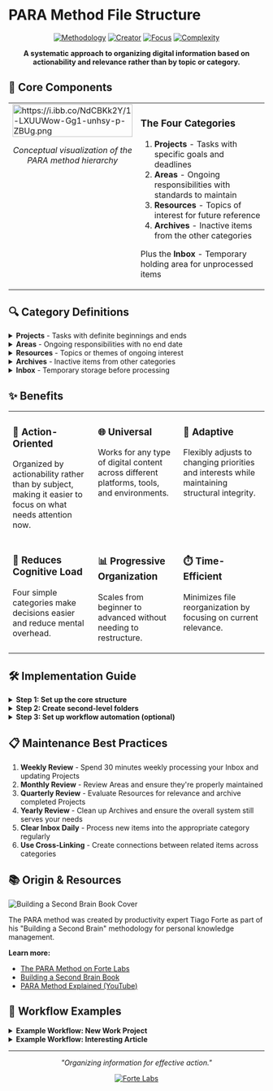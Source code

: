 # PARA Method File Structure

<div align="center">
  
  [![Methodology](https://img.shields.io/badge/Methodology-PARA-purple?style=for-the-badge)](https://fortelabs.co/blog/para/)
  [![Creator](https://img.shields.io/badge/Created_By-Tiago_Forte-blue?style=for-the-badge)](https://www.fortelabs.co/)
  [![Focus](https://img.shields.io/badge/Focus-Actionability-orange?style=for-the-badge)](https://github.com/username/filesystem-structures)
  [![Complexity](https://img.shields.io/badge/Complexity-Intermediate-yellow?style=for-the-badge)](https://github.com/username/filesystem-structures)

  **A systematic approach to organizing digital information based on actionability and relevance rather than by topic or category.**
</div>

## 🧩 Core Components

<table>
  <tr>
    <td width="50%" valign="top">
      <img src="" alt="https://i.ibb.co/NdCBKk2Y/1-LXUUWow-Gg1-unhsy-p-ZBUg.png" width="100%">
      <p align="center"><i>Conceptual visualization of the PARA method hierarchy</i></p>
    </td>
    <td width="50%" valign="top">
      <h3>The Four Categories</h3>
      <ol>
        <li><b>Projects</b> - Tasks with specific goals and deadlines</li>
        <li><b>Areas</b> - Ongoing responsibilities with standards to maintain</li>
        <li><b>Resources</b> - Topics of interest for future reference</li>
        <li><b>Archives</b> - Inactive items from the other categories</li>
      </ol>
      <p>Plus the <b>Inbox</b> - Temporary holding area for unprocessed items</p>
    </td>
  </tr>
</table>

## 🔍 Category Definitions

<details>
<summary><b>Projects</b> - Tasks with definite beginnings and ends</summary>
<p>Projects have clear outcomes and deadlines. Once completed, they move to Archives.</p>

<b>Examples:</b>
<ul>
  <li>Launch website redesign</li>
  <li>Plan vacation to Japan</li>
  <li>Complete tax returns</li>
  <li>Write research paper</li>
</ul>

<b>Characteristics:</b>
<ul>
  <li>Time-bound</li>
  <li>Has a specific deliverable or outcome</li>
  <li>Contains multiple related tasks</li>
  <li>When complete, should be archived</li>
</ul>
</details>

<details>
<summary><b>Areas</b> - Ongoing responsibilities with no end date</summary>
<p>Areas represent roles and responsibilities that require maintenance over time.</p>

<b>Examples:</b>
<ul>
  <li>Health</li>
  <li>Finances</li>
  <li>Professional Development</li>
  <li>Home Management</li>
  <li>Relationships</li>
</ul>

<b>Characteristics:</b>
<ul>
  <li>Ongoing with no end date</li>
  <li>Responsibilities you want to maintain at a certain standard</li>
  <li>Require regular attention</li>
  <li>Often contain fewer active files than Projects</li>
</ul>
</details>

<details>
<summary><b>Resources</b> - Topics or themes of ongoing interest</summary>
<p>Resources are collections of useful information on topics you're interested in.</p>

<b>Examples:</b>
<ul>
  <li>Web design</li>
  <li>Cooking recipes</li>
  <li>Product management</li>
  <li>Japanese language</li>
  <li>Interior design</li>
</ul>

<b>Characteristics:</b>
<ul>
  <li>Information-based rather than action-based</li>
  <li>Organized by topic or theme</li>
  <li>No maintenance standards or deadlines</li>
  <li>Useful for future reference</li>
</ul>
</details>

<details>
<summary><b>Archives</b> - Inactive items from other categories</summary>
<p>Archives contain completed projects, outdated areas, or resources no longer relevant.</p>

<b>Examples:</b>
<ul>
  <li>Completed projects</li>
  <li>Previous jobs</li>
  <li>Past residences</li>
  <li>Hobbies no longer pursued</li>
  <li>Reference materials for completed degrees</li>
</ul>

<b>Characteristics:</b>
<ul>
  <li>Completed or inactive</li>
  <li>Preserved for reference or legal reasons</li>
  <li>No longer requiring regular attention</li>
  <li>Maintains the same structure as their source category</li>
</ul>
</details>

<details>
<summary><b>Inbox</b> - Temporary storage before processing</summary>
<p>A holding area for new content before deciding where it belongs.</p>

<b>Characteristics:</b>
<ul>
  <li>Temporary storage only</li>
  <li>Should be regularly processed and emptied</li>
  <li>No organization within it</li>
  <li>First step in the workflow</li>
</ul>
</details>

## ✨ Benefits

<table>
  <tr>
    <td width="33%" valign="top">
      <h3>🎯 Action-Oriented</h3>
      <p>Organized by actionability rather than by subject, making it easier to focus on what needs attention now.</p>
    </td>
    <td width="33%" valign="top">
      <h3>🌐 Universal</h3>
      <p>Works for any type of digital content across different platforms, tools, and environments.</p>
    </td>
    <td width="33%" valign="top">
      <h3>🔄 Adaptive</h3>
      <p>Flexibly adjusts to changing priorities and interests while maintaining structural integrity.</p>
    </td>
  </tr>
  <tr>
    <td width="33%" valign="top">
      <h3>🧠 Reduces Cognitive Load</h3>
      <p>Four simple categories make decisions easier and reduce mental overhead.</p>
    </td>
    <td width="33%" valign="top">
      <h3>📊 Progressive Organization</h3>
      <p>Scales from beginner to advanced without needing to restructure.</p>
    </td>
    <td width="33%" valign="top">
      <h3>⏱️ Time-Efficient</h3>
      <p>Minimizes file reorganization by focusing on current relevance.</p>
    </td>
  </tr>
</table>

## 🛠️ Implementation Guide

<details>
<summary><b>Step 1: Set up the core structure</b></summary>
<pre>
mkdir -p ~/Inbox
mkdir -p ~/Projects
mkdir -p ~/Areas
mkdir -p ~/Resources
mkdir -p ~/Archives
</pre>
</details>

<details>
<summary><b>Step 2: Create second-level folders</b></summary>

<b>For Projects:</b>
<pre>
mkdir -p ~/Projects/Active
mkdir -p ~/Projects/On_Hold
mkdir -p ~/Projects/Upcoming
</pre>

<b>For Areas:</b>
<pre>
mkdir -p ~/Areas/Health
mkdir -p ~/Areas/Finances
mkdir -p ~/Areas/Career
mkdir -p ~/Areas/Home
mkdir -p ~/Areas/Relationships
mkdir -p ~/Areas/Personal_Development
</pre>

<b>For Resources:</b>
<pre>
mkdir -p ~/Resources/Interests
mkdir -p ~/Resources/Knowledge_Base
mkdir -p ~/Resources/Collections
mkdir -p ~/Resources/Culture
mkdir -p ~/Resources/Software
</pre>

<b>For Archives:</b>
<pre>
mkdir -p ~/Archives/Projects
mkdir -p ~/Archives/Areas
mkdir -p ~/Archives/Resources
</pre>
</details>

<details>
<summary><b>Step 3: Set up workflow automation (optional)</b></summary>
<p>Consider using automation tools to help maintain your PARA structure:</p>

<ul>
  <li>Create automated rules to move completed projects to Archives</li>
  <li>Set up weekly review reminders to process items in your Inbox</li>
  <li>Use tagging or metadata systems for cross-referencing across categories</li>
  <li>Implement search tools that respect the PARA structure</li>
</ul>
</details>

## 📋 Maintenance Best Practices

1. **Weekly Review** - Spend 30 minutes weekly processing your Inbox and updating Projects
2. **Monthly Review** - Review Areas and ensure they're properly maintained
3. **Quarterly Review** - Evaluate Resources for relevance and archive completed Projects
4. **Yearly Review** - Clean up Archives and ensure the overall system still serves your needs
5. **Clear Inbox Daily** - Process new items into the appropriate category regularly
6. **Use Cross-Linking** - Create connections between related items across categories

## 📚 Origin & Resources

![Building a Second Brain Book Cover]()

The PARA method was created by productivity expert Tiago Forte as part of his "Building a Second Brain" methodology for personal knowledge management.

**Learn more:**
- [The PARA Method on Forte Labs](https://fortelabs.co/blog/para/)
- [Building a Second Brain Book](https://www.buildingasecondbrain.com/)
- [PARA Method Explained (YouTube)](https://www.youtube.com/watch?v=SjZSy8s2VEE)

## 🔄 Workflow Examples

<details>
<summary><b>Example Workflow: New Work Project</b></summary>
<ol>
  <li>Create folder in Projects/Active named "Website Redesign"</li>
  <li>Move relevant reference materials from Resources to the project folder</li>
  <li>Create subfolders for different aspects (e.g., "Designs", "Content", "Technical")</li>
  <li>When completed, move entire folder to Archives/Projects</li>
</ol>
</details>

<details>
<summary><b>Example Workflow: Interesting Article</b></summary>
<ol>
  <li>Save article to Inbox</li>
  <li>During weekly review, determine if it's related to a Project, Area, or Resource</li>
  <li>Move to appropriate location and categorize</li>
  <li>Consider extracting key information if it's particularly valuable</li>
</ol>
</details>

---

<div align="center">
  <p><i>"Organizing information for effective action."</i></p>
  <a href="https://fortelabs.co/"><img src="https://img.shields.io/badge/Learn_More-Forte_Labs-blue?style=for-the-badge" alt="Forte Labs"></a>
</div>
